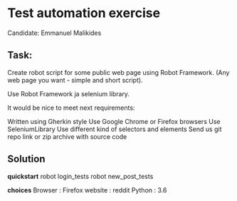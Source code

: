 # Test automation exercise
Candidate: Emmanuel Malikides

## Task:
Create robot script for some public web page using Robot Framework. (Any web
page you want - simple and short script).

Use Robot Framework ja selenium library.

It would be nice to meet next requirements:

Written using Gherkin style
Use Google Chrome or Firefox browsers
Use SeleniumLibrary
Use different kind of selectors and elements
Send us git repo link or zip archive with source code

## Solution

**quickstart**
robot login_tests
robot new_post_tests

**choices**
Browser : Firefox
website : reddit
Python  : 3.6
